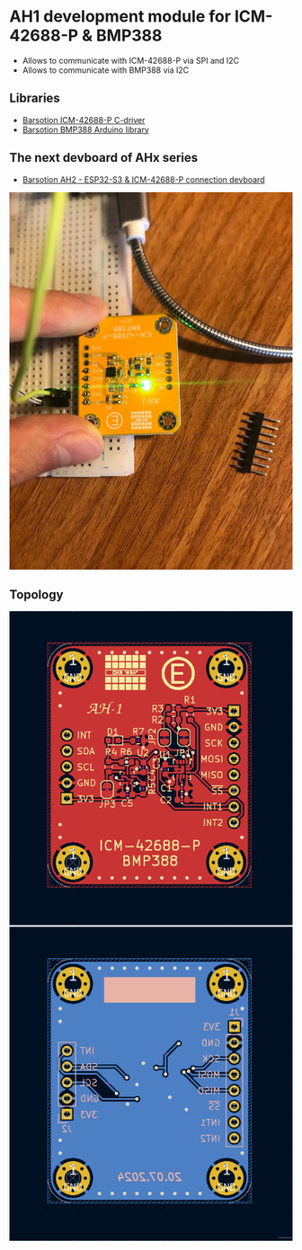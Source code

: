 # AH1 development module for ICM-42688-P & BMP388
- Allows to communicate with ICM-42688-P via SPI and I2C
- Allows to communicate with BMP388 via I2C
## Libraries
- [Barsotion ICM-42688-P C-driver](https://github.com/Barsy-Barsevich/ICM42688_Barsotion)
- [Barsotion BMP388 Arduino library](https://github.com/Barsy-Barsevich/BMP388_Barsotion)

## The next devboard of AHx series
- [Barsotion AH2 - ESP32-S3 & ICM-42688-P connection devboard](https://github.com/Barsy-Barsevich/Barsotion-AH2)

![](./Photo/pic1.jpg)
## Topology
![](./Topology/AH1%20Top.png)
![](./Topology/AH1%20Bottom.png)
